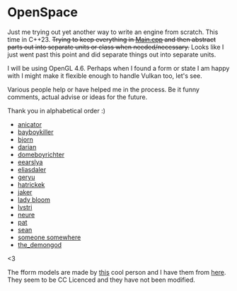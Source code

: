 # OpenSpace

Just me trying out yet another way to write an engine from scratch. This time in C++23. ~~Trying to keep everything
in [Main.cpp](src/Main.cpp) and then abstract parts out into separate units or class when needed/necessary.~~ Looks like I just went past this point and did separate things out into separate units.

I will be using OpenGL 4.6. Perhaps when I found a form or state I am happy with I might make it flexible enough
to handle Vulkan too, let's see.

Various people help or have helped me in the process. Be it funny comments, actual advise or ideas for the future.

Thank you in alphabetical order :)

- [anicator](https://anicator.com/)
- [bayboykiller](https://github.com/BoyBaykiller/IDKEngine)
- [bjorn](https://github.com/btipling)
- [darian](https://github.com/Darianopolis)
- [domeboyrichter](https://github.com/forenoonwatch)
- [eearslya](https://github.com/Eearslya)
- [eliasdaler](https://edw.is/)
- [geryu](https://github.com/cajallen)
- [hatrickek](https://github.com/Hatrickek)
- [jaker](https://github.com/JuanDiegoMontoya)
- [lady bloom](https://www.froyok.fr/)
- [lvstri](https://github.com/LVSTRI/)
- [neure](https://github.com/tksuoran)
- [pat](https://patrick-is.cool/)
- [sean](https://github.com/spnda)
- [someone somewhere](https://www.s1sw.xyz/projects/)
- [the_demongod](https://www.youtube.com/watch?v=Cx1UjaRyYvs)

<3

The fform models are made by [this](https://untitled.xyz/) cool person and I have them from [here](https://sketchfab.com/untitledxyz_). They seem to be CC Licenced and they have not been modified.
